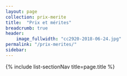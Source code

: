 ```yaml
---
layout: page
collection: prix-merite
title:  "Prix et mérites"
breadcrumb: true
header:
    image_fullwidth: "cc2920-2018-06-24.jpg"
permalink: "/prix-merites/"
sidebar: 
---
```


{% include list-sectionNav title=page.title %}